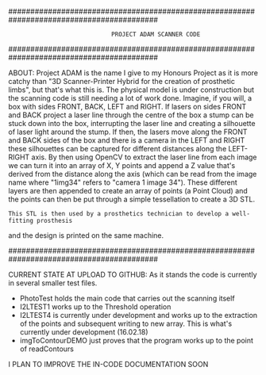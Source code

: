 ##########################################################################################

                                 PROJECT ADAM SCANNER CODE

##########################################################################################

ABOUT:
    Project ADAM is the name I give to my Honours Project as it is more catchy than 
"3D Scanner-Printer Hybrid for the creation of prosthetic limbs", but that's what this is.
The physical model is under construction but the scanning code is still needing a lot of
work done. 
    Imagine, if you will, a box with sides FRONT, BACK, LEFT and RIGHT.
    If lasers on sides FRONT and BACK project a laser line through the centre of the box
a stump can be stuck down into the box, interrupting the laser line and creating a 
silhouette of laser light around the stump. If then, the lasers move along the FRONT and
BACK sides of the box and there is a camera in the LEFT and RIGHT these silhouettes can
be captured for different distances along the LEFT-RIGHT axis. 
    By then using OpenCV to extract the laser line from each image we can turn it into 
an array of X, Y points and append a Z value that's derived from the distance along the
axis (which can be read from the image name where "1img34" refers to "camera 1 image 34").
These different layers are then appended to create an array of points (a Point Cloud) and
the points can then be put through a simple tessellation to create a 3D STL.

    This STL is then used by a prosthetics technician to develop a well-fitting prosthesis
and the design is printed on the same machine.

##########################################################################################

CURRENT STATE AT UPLOAD TO GITHUB:
    As it stands the code is currently in several smaller test files.
- PhotoTest holds the main code that carries out the scanning itself
- I2LTEST1 works up to the Threshold operation
- I2LTEST4 is currently under development and works up to the extraction of the points and
           subsequent writing to new array. This is what's currently under development 
           (16.02.18)
- imgToContourDEMO just proves that the program works up to the point of readContours

I PLAN TO IMPROVE THE IN-CODE DOCUMENTATION SOON














